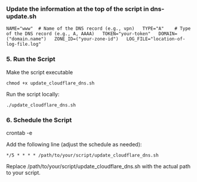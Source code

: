 ### Update the information at the top of the script in dns-update.sh

`NAME="www"  # Name of the DNS record (e.g., vpn)  
TYPE="A"    # Type of the DNS record (e.g., A, AAAA)  
TOKEN="your-token"  
DOMAIN=("domain.name")  
ZONE_ID=("your-zone-id")  
LOG_FILE="location-of-log-file.log"`  

### 5. Run the Script

Make the script executable

`chmod +x update_cloudflare_dns.sh`

Run the script locally:

`./update_cloudflare_dns.sh`

### 6. Schedule the Script

crontab -e

Add the following line (adjust the schedule as needed):

`*/5 * * * * /path/to/your/script/update_cloudflare_dns.sh`

Replace /path/to/your/script/update_cloudflare_dns.sh with the actual path to your script.
